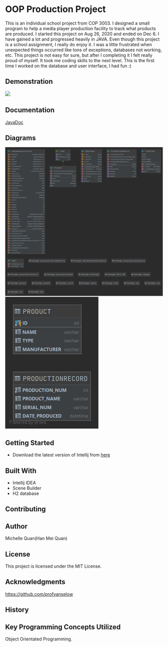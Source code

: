# OOP Production Project
This is an individual school project from COP 3003. I designed a small program to help a media player production facility to track what products are produced.
I started this project on Aug 26, 2020 and ended on Dec 6. I have gained a lot and progressed heavily in JAVA.
Even though this project is a school assignment, I really do enjoy it. I was a little frustrated when unexpected things occurred like tons of exceptions, databases not working, etc. This project is not easy for sure, but after I completing it I felt really proud of myself. It took me coding skills to the next level. 
This is the first time I worked on the database and user interface, I had fun :)
## Demonstration
![](https://github.com/McMei/GradleProject/blob/week11/oop.gif)
## Documentation
[JavaDoc](https://github.com/McMei/GradleProject/blob/master/doc/Main.html)

## Diagrams
![image 1](https://github.com/McMei/GradleProject/blob/week11/Top-Level%20Package.png)
![image 2](https://github.com/McMei/GradleProject/blob/week11/PRODUCT.png)

## Getting Started
* Download the latest version of Intellij from [here](https://www.jetbrains.com/idea/download/#section=windows)

## Built With
* Intellij IDEA
* Scene Builder
* H2 database
## Contributing


## Author
Michelle Quan(Han Mei Quan)

## License
This project is licensed under the MIT License.

## Acknowledgments
https://github.com/profvanselow

## History


## Key Programming Concepts Utilized
Object Orientated Programming.
